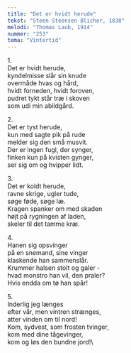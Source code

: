 ```yaml
---
title: "Det er hvidt herude"
tekst: "Steen Steensen Blicher, 1838"
melodi: "Thomas Laub, 1914"
nummer: "253"
tema: "Vintertid"
---
```

1\.\
Det er hvidt herude,\
kyndelmisse slår sin knude\
overmåde hvas og hård,\
hvidt forneden, hvidt foroven,\
pudret tykt står træ i skoven\
som udi min abildgård.

2\.\
Det er tyst herude,\
kun med sagte pik på rude\
melder sig den små musvit.\
Der er ingen fugl, der synger,\
finken kun på kvisten gynger,\
ser sig om og hvipper lidt.

3\.\
Det er koldt herude,\
ravne skrige, ugler tude,\
søge føde, søge læ.\
Kragen spanker om med skaden\
højt på rygningen af laden,\
skeler til det tamme kræ.

4\.\
Hanen sig opsvinger\
på en snemand, sine vinger\
klaskende han sammenslår.\
Krummer halsen stolt og galer -\
hvad monstro han vil, den praler?\
Hvis endda om tø han spår!

5\.\
Inderlig jeg længes\
efter vår, men vintren strænges,\
atter vinden om til nord!\
Kom, sydvest, som frosten tvinger,\
kom med dine tågevinger,\
kom og løs den bundne jord!\
